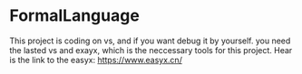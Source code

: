 # FormalLanguage
  This project is coding on vs, and if you want debug it by yourself. you need the lasted vs and exayx, which is the neccessary tools for this project.
  Hear is the link to the easyx: https://www.easyx.cn/
  

